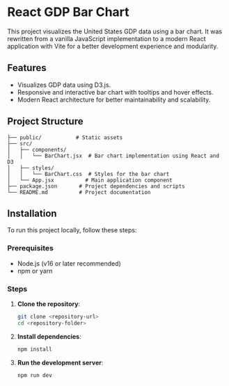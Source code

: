 # React GDP Bar Chart

This project visualizes the United States GDP data using a bar chart. It was rewritten from a vanilla JavaScript implementation to a modern React application with Vite for a better development experience and modularity.

## Features

- Visualizes GDP data using D3.js.
- Responsive and interactive bar chart with tooltips and hover effects.
- Modern React architecture for better maintainability and scalability.

## Project Structure

```text
├── public/           # Static assets
├── src/
│   ├── components/
│   │   └── BarChart.jsx  # Bar chart implementation using React and D3
│   ├── styles/
│   │   └── BarChart.css  # Styles for the bar chart
│   └── App.jsx          # Main application component
├── package.json       # Project dependencies and scripts
└── README.md          # Project documentation
```

## Installation

To run this project locally, follow these steps:

### Prerequisites

- Node.js (v16 or later recommended)
- npm or yarn

### Steps

1. **Clone the repository**:

   ```bash
   git clone <repository-url>
   cd <repository-folder>
   ```

2. **Install dependencies**:

   ```bash
   npm install
   ```

3. **Run the development server**:

   ```bash
   npm run dev
   ```
